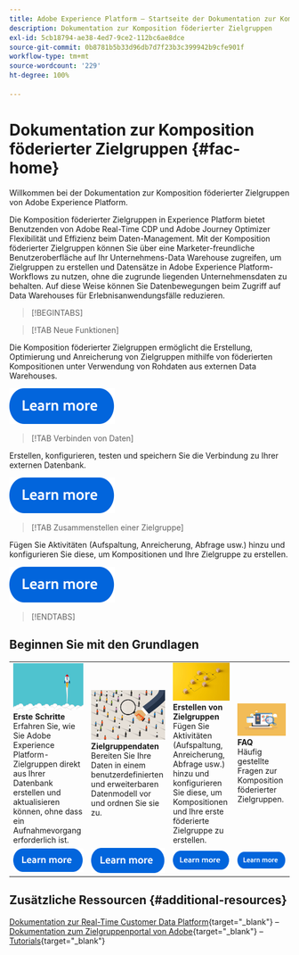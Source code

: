 ```yaml
---
title: Adobe Experience Platform – Startseite der Dokumentation zur Komposition föderierter Zielgruppen
description: Dokumentation zur Komposition föderierter Zielgruppen
exl-id: 5cb18794-ae38-4ed7-9ce2-112bc6ae8dce
source-git-commit: 0b8781b5b33d96db7d7f23b3c399942b9cfe901f
workflow-type: tm+mt
source-wordcount: '229'
ht-degree: 100%

---
```


# Dokumentation zur Komposition föderierter Zielgruppen  {#fac-home}

Willkommen bei der Dokumentation zur Komposition föderierter Zielgruppen von Adobe Experience Platform.

Die Komposition föderierter Zielgruppen in Experience Platform bietet Benutzenden von Adobe Real-Time CDP und Adobe Journey Optimizer Flexibilität und Effizienz beim Daten-Management. Mit der Komposition föderierter Zielgruppen können Sie über eine Marketer-freundliche Benutzeroberfläche auf Ihr Unternehmens-Data Warehouse zugreifen, um Zielgruppen zu erstellen und Datensätze in Adobe Experience Platform-Workflows zu nutzen, ohne die zugrunde liegenden Unternehmensdaten zu behalten. Auf diese Weise können Sie Datenbewegungen beim Zugriff auf Data Warehouses für Erlebnisanwendungsfälle reduzieren.

>[!BEGINTABS]

>[!TAB Neue Funktionen]

Die Komposition föderierter Zielgruppen ermöglicht die Erstellung, Optimierung und Anreicherung von Zielgruppen mithilfe von föderierten Kompositionen unter Verwendung von Rohdaten aus externen Data Warehouses.

[![Bild](assets/learn-more-button.svg)](start/release-notes.md)

>[!TAB Verbinden von Daten]

Erstellen, konfigurieren, testen und speichern Sie die Verbindung zu Ihrer externen Datenbank.

[![Bild](assets/learn-more-button.svg)](connections/federated-db.md)

>[!TAB Zusammenstellen einer Zielgruppe]

Fügen Sie Aktivitäten (Aufspaltung, Anreicherung, Abfrage usw.) hinzu und konfigurieren Sie diese, um Kompositionen und Ihre Zielgruppe zu erstellen.

[![Bild](assets/learn-more-button.svg)](compositions/gs-compositions.md)

>[!ENDTABS]

## Beginnen Sie mit den Grundlagen

<table style="table-layout:fixed">
  <tr style="border: 0;">
    <td>
    <a href="start/get-started.md"><img src="assets/do-not-localize/start-quick.png"></a>
    <div><strong>Erste Schritte</strong><br/>Erfahren Sie, wie Sie Adobe Experience Platform-Zielgruppen direkt aus Ihrer Datenbank erstellen und aktualisieren können, ohne dass ein Aufnahmevorgang erforderlich ist.
    </div>
    </td>
    <td>
    <a href="data-management/gs-models.md"><img src="assets/do-not-localize/start-profiles.png"></a>
    <div><strong>Zielgruppendaten</strong><br/>Bereiten Sie Ihre Daten in einem benutzerdefinierten und erweiterbaren Datenmodell vor und ordnen Sie sie zu.
    </div>
    </td>
    <td>
    <a href="compositions/gs-compositions.md"><img src="assets/do-not-localize/start-journey.jpeg"></a>
    <div><strong>Erstellen von Zielgruppen</strong><br/>Fügen Sie Aktivitäten (Aufspaltung, Anreicherung, Abfrage usw.) hinzu und konfigurieren Sie diese, um Kompositionen und Ihre erste föderierte Zielgruppe zu erstellen.
    </div>
    </td>
    <td>
    <a href="start/faq.md"><img src="assets/do-not-localize/start-faq.png"></a>
    <div><strong>FAQ</strong><br/>Häufig gestellte Fragen zur Komposition föderierter Zielgruppen.</div>
    </td>
  </tr>
  <tr style="border: 0;">
    <td><a href="start/get-started.md"><img src="assets/learn-more-button.svg"></a></td>
    <td><a href="data-management/gs-models.md"><img src="assets/learn-more-button.svg"></a></td>
    <td><a href="compositions/gs-compositions.md"><img src="assets/learn-more-button.svg"></a></td>
    <td><a href="start/faq.md"><img src="assets/learn-more-button.svg"></a></td>
    </tr>
</table>

## Zusätzliche Ressourcen  {#additional-resources}

[Dokumentation zur Real-Time Customer Data Platform](https://experienceleague.adobe.com/de/docs/experience-platform/rtcdp/home){target="_blank"} – [Dokumentation zum Zielgruppenportal von Adobe](https://experienceleague.adobe.com/de/docs/experience-platform/segmentation/ui/audience-dashboard){target="_blank"} – [Tutorials](https://experienceleague.adobe.com/de/docs/platform-learn/tutorials/audiences/introduction-to-audience-portal-and-composition){target="_blank"}
